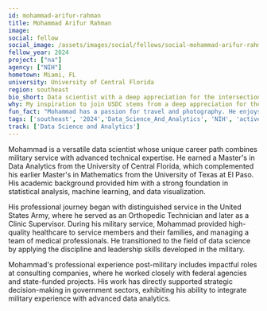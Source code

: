 ```yaml
---
id: mohammad-arifur-rahman
title: Mohammad Arifur Rahman
image: 
social: fellow
social_image: /assets/images/social/fellows/social-mohammad-arifur-rahman.webp
fellow_year: 2024
project: ["na"]
agency: ["NIH"]
hometown: Miami, FL
university: University of Central Florida
region: southeast
bio_short: Data scientist with a deep appreciation for the intersection of technology, data, and social impact
why: My inspiration to join USDC stems from a deep appreciation for the intersection of technology, data, and social impact. This opportunity perfectly matches my degree and skillset, offering a chance to drive meaningful change. By working with USDC, I can apply my expertise to enhance government effectiveness and efficiency, supporting impactful policy-making and broadening the positive influence on society.
fun_fact: "Mohammad has a passion for travel and photography. He enjoys exploring new destinations, and capturing the beauty of his surroundings through the lens."
tags: ['southeast', '2024','Data_Science_And_Analytics', 'NIH', 'active']
track: ['Data Science and Analytics']
---
```


Mohammad is a versatile data scientist whose unique career path combines military service with advanced technical expertise. He earned a Master's in Data Analytics from the University of Central Florida, which complemented his earlier Master's in Mathematics from the University of Texas at El Paso. His academic background provided him with a strong foundation in statistical analysis, machine learning, and data visualization.

His professional journey began with distinguished service in the United States Army, where he served as an Orthopedic Technician and later as a Clinic Supervisor. During his military service, Mohammad provided high-quality healthcare to service members and their families, and managing a team of medical professionals. He transitioned to the field of data science by applying the discipline and leadership skills developed in the military. 

Mohammad's professional experience post-military includes impactful roles at consulting companies, where he worked closely with federal agencies and state-funded projects. His work has directly supported strategic decision-making in government sectors, exhibiting his ability to integrate military experience with advanced data analytics.